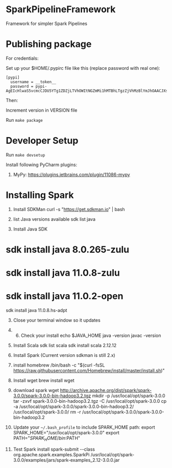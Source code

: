 # SparkPipelineFramework
Framework for simpler Spark Pipelines


# Publishing package 
For credentials:

Set up your $HOME/.pypirc file like this (replace password with real one):

```
[pypi]
  username = __token__
  password = pypi-AgEIcHlwaS5vcmcCJDU5YTg1ZDZjLTVhOWItNGZmMi1hMTBhLTgzZjVhMzBlYmJhOAACJXsicGVybWlzc2lvbnMiOiAidXNlciIsICJ2ZXJzaW9uIjogMX0AAAYgUAfdyImgcqvyNbLihu22g4Wp_2SYZvvJDx7iYNJpEUg
```

Then:

Increment version in VERSION file

Run ```make package```


# Developer Setup
Run ```make devsetup```

Install following PyCharm plugins:
1. MyPy: https://plugins.jetbrains.com/plugin/11086-mypy


# Installing Spark

1. Install SDKMan
curl -s "https://get.sdkman.io" | bash

2. list Java versions available
sdk list java

2. Install Java SDK
# sdk install java 8.0.265-zulu
# sdk install java 11.0.8-zulu
# sdk install java 11.0.2-open
sdk install java 11.0.8.hs-adpt

3. Close your terminal window so it updates

3. 6. Check your install
echo $JAVA_HOME
java -version
javac -version

4. Install Scala
sdk list scala
sdk install scala 2.12.12

5. Install Spark
(Current version sdkman is still 2.x)

3. install homebrew
/bin/bash -c "$(curl -fsSL https://raw.githubusercontent.com/Homebrew/install/master/install.sh)"

4. Install wget
brew install wget

5. download spark
wget http://archive.apache.org/dist/spark/spark-3.0.0/spark-3.0.0-bin-hadoop3.2.tgz
mkdir -p /usr/local/opt/spark-3.0.0
tar -zxvf spark-3.0.0-bin-hadoop3.2.tgz -C /usr/local/opt/spark-3.0.0
cp -a /usr/local/opt/spark-3.0.0/spark-3.0.0-bin-hadoop3.2/ /usr/local/opt/spark-3.0.0/
rm -r /usr/local/opt/spark-3.0.0/spark-3.0.0-bin-hadoop3.2

6. Update your `~/.bash_profile` to include SPARK_HOME path:
export SPARK_HOME="/usr/local/opt/spark-3.0.0"
export PATH="$SPARK_HOME/bin:$PATH"

7. Test Spark install
spark-submit --class org.apache.spark.examples.SparkPi /usr/local/opt/spark-3.0.0/examples/jars/spark-examples_2.12-3.0.0.jar
